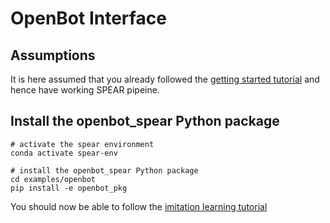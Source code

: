 # OpenBot Interface

## Assumptions

It is here assumed that you already followed the [getting started tutorial](https://github.com/isl-org/spear/blob/main/docs/getting_started.md) and hence have working SPEAR pipeine. 

## Install the openbot_spear Python package

```console
# activate the spear environment
conda activate spear-env

# install the openbot_spear Python package
cd examples/openbot
pip install -e openbot_pkg
```
You should now be able to follow the [imitation learning tutorial](https://github.com/isl-org/spear/tree/main/examples/openbot/imitation_learning)